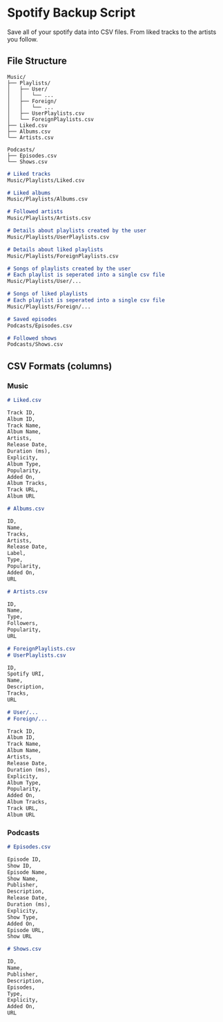 # Spotify Backup Script

Save all of your spotify data into CSV files. From liked tracks to the artists you follow.

## File Structure
~~~
Music/
├── Playlists/
│   ├── User/
│   │   └── ...
│   ├── Foreign/
│   │   └── ...
│   ├── UserPlaylists.csv
│   └── ForeignPlaylists.csv
├── Liked.csv
├── Albums.csv
└── Artists.csv

Podcasts/
├── Episodes.csv
└── Shows.csv
~~~
~~~markdown
# Liked tracks
Music/Playlists/Liked.csv

# Liked albums
Music/Playlists/Albums.csv

# Followed artists
Music/Playlists/Artists.csv

# Details about playlists created by the user
Music/Playlists/UserPlaylists.csv

# Details about liked playlists
Music/Playlists/ForeignPlaylists.csv

# Songs of playlists created by the user
# Each playlist is seperated into a single csv file
Music/Playlists/User/...

# Songs of liked playlists
# Each playlist is seperated into a single csv file
Music/Playlists/Foreign/...
~~~
~~~markdown
# Saved episodes
Podcasts/Episodes.csv

# Followed shows
Podcasts/Shows.csv
~~~

## CSV Formats (columns)

### Music

~~~markdown
# Liked.csv

Track ID,
Album ID,
Track Name,
Album Name,
Artists,
Release Date,
Duration (ms),
Explicity,
Album Type,
Popularity,
Added On,
Album Tracks,
Track URL,
Album URL
~~~
~~~markdown
# Albums.csv

ID,
Name,
Tracks,
Artists,
Release Date,
Label,
Type,
Popularity,
Added On,
URL
~~~

~~~markdown
# Artists.csv

ID,
Name,
Type,
Followers,
Popularity,
URL
~~~
~~~markdown
# ForeignPlaylists.csv
# UserPlaylists.csv

ID,
Spotify URI,
Name,
Description,
Tracks,
URL
~~~
~~~markdown
# User/...
# Foreign/...

Track ID,
Album ID,
Track Name,
Album Name,
Artists,
Release Date,
Duration (ms),
Explicity,
Album Type,
Popularity,
Added On,
Album Tracks,
Track URL,
Album URL
~~~

### Podcasts

~~~markdown
# Episodes.csv

Episode ID,
Show ID,
Episode Name,
Show Name,
Publisher,
Description,
Release Date,
Duration (ms),
Explicity,
Show Type,
Added On,
Episode URL,
Show URL
~~~
~~~markdown
# Shows.csv

ID,
Name,
Publisher,
Description,
Episodes,
Type,
Explicity,
Added On,
URL
~~~